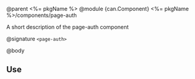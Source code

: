 @parent <%= pkgName %>
@module {can.Component} <%= pkgName %>/components/page-auth <page-auth>

A short description of the page-auth component

@signature `<page-auth>`

@body

## Use


